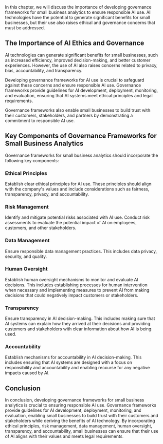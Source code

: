

In this chapter, we will discuss the importance of developing governance frameworks for small business analytics to ensure responsible AI use. AI technologies have the potential to generate significant benefits for small businesses, but their use also raises ethical and governance concerns that must be addressed.

The Importance of AI Ethics and Governance
------------------------------------------

AI technologies can generate significant benefits for small businesses, such as increased efficiency, improved decision-making, and better customer experiences. However, the use of AI also raises concerns related to privacy, bias, accountability, and transparency.

Developing governance frameworks for AI use is crucial to safeguard against these concerns and ensure responsible AI use. Governance frameworks provide guidelines for AI development, deployment, monitoring, and evaluation, ensuring that AI systems meet ethical principles and legal requirements.

Governance frameworks also enable small businesses to build trust with their customers, stakeholders, and partners by demonstrating a commitment to responsible AI use.

Key Components of Governance Frameworks for Small Business Analytics
--------------------------------------------------------------------

Governance frameworks for small business analytics should incorporate the following key components:

### Ethical Principles

Establish clear ethical principles for AI use. These principles should align with the company's values and include considerations such as fairness, transparency, privacy, and accountability.

### Risk Management

Identify and mitigate potential risks associated with AI use. Conduct risk assessments to evaluate the potential impact of AI on employees, customers, and other stakeholders.

### Data Management

Ensure responsible data management practices. This includes data privacy, security, and quality.

### Human Oversight

Establish human oversight mechanisms to monitor and evaluate AI decisions. This includes establishing processes for human intervention when necessary and implementing measures to prevent AI from making decisions that could negatively impact customers or stakeholders.

### Transparency

Ensure transparency in AI decision-making. This includes making sure that AI systems can explain how they arrived at their decisions and providing customers and stakeholders with clear information about how AI is being used.

### Accountability

Establish mechanisms for accountability in AI decision-making. This includes ensuring that AI systems are designed with a focus on responsibility and accountability and enabling recourse for any negative impacts caused by AI.

Conclusion
----------

In conclusion, developing governance frameworks for small business analytics is crucial to ensuring responsible AI use. Governance frameworks provide guidelines for AI development, deployment, monitoring, and evaluation, enabling small businesses to build trust with their customers and stakeholders while deriving the benefits of AI technology. By incorporating ethical principles, risk management, data management, human oversight, transparency, and accountability, small businesses can ensure that their use of AI aligns with their values and meets legal requirements.
